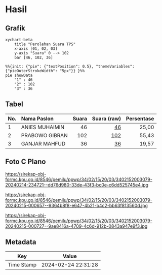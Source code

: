 # Hasil

## Grafik

```mermaid
xychart-beta
    title "Perolehan Suara TPS"
    x-axis [01, 02, 03]
    y-axis "Suara" 0 --> 102
    bar [46, 102, 36]
```

```mermaid
%%{init: {"pie": {"textPosition": 0.5}, "themeVariables": {"pieOuterStrokeWidth": "5px"}} }%%
pie showData
    "1" : 46
    "2" : 102
    "3" : 36
```

## Tabel

| No. | Nama Paslon    | Suara | Suara (raw) | Persentase |
|:--- |:-------------- | -----:| -----------:| ----------:|
| 1   | ANIES MUHAIMIN | 46    | [46][p-1]   | 25,00      |
| 2   | PRABOWO GIBRAN | 102   | [102][p-2]  | 55,43      |
| 3   | GANJAR MAHFUD  | 36    | [36][p-3]   | 19,57      |


[p-1]: https://github.com/gigit-pemilu/pemilu-2024-34-di-yogyakarta/blob/main/pilpres/hitung-suara/sub/34-di-yogyakarta/sub/02-bantul/sub/15-sewon/sub/2003-bangunharjo/sub/079-tps/sub/paslon-1.txt
[p-2]: https://github.com/gigit-pemilu/pemilu-2024-34-di-yogyakarta/blob/main/pilpres/hitung-suara/sub/34-di-yogyakarta/sub/02-bantul/sub/15-sewon/sub/2003-bangunharjo/sub/079-tps/sub/paslon-2.txt
[p-3]: https://github.com/gigit-pemilu/pemilu-2024-34-di-yogyakarta/blob/main/pilpres/hitung-suara/sub/34-di-yogyakarta/sub/02-bantul/sub/15-sewon/sub/2003-bangunharjo/sub/079-tps/sub/paslon-3.txt

## Foto C Plano

https://sirekap-obj-formc.kpu.go.id/8546/pemilu/ppwp/34/02/15/20/03/3402152003079-20240214-234721--dd76d980-33de-43f3-bc0e-c6dd525745e4.jpg

https://sirekap-obj-formc.kpu.go.id/8546/pemilu/ppwp/34/02/15/20/03/3402152003079-20240215-000657--9364b8f8-e647-4b21-b4c2-bb63f813560d.jpg

https://sirekap-obj-formc.kpu.go.id/8546/pemilu/ppwp/34/02/15/20/03/3402152003079-20240215-000727--9ae8416a-4709-4c6d-912b-0843a947e9f3.jpg


## Metadata

| Key        | Value               |
| ---------- | ------------------- |
| Time Stamp | 2024-02-24 22:31:28 |



